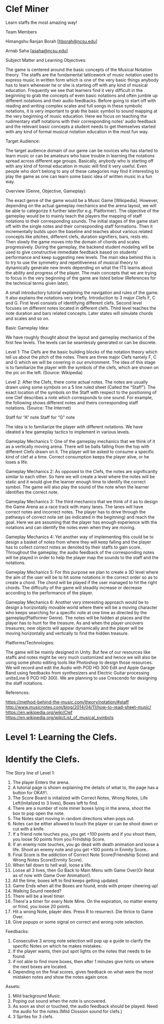 # Clef Miner
Learn staffs the most amazing way!


Team Members

Himangshu Ranjan Borah
[hborah@ncsu.edu]

Arnab Saha
[asaha@ncsu.edu]



Subject Matter and Learning Objectives:

The game is centered around the basic concepts of the Musical Notation theory. The staffs are the fundamental latticework of music notation used to express music in written form which is one of the very basic things anybody has to learn whenever he or she is starting off with any kind of musical education. Frequently we see that learners find it very difficult in the beginning to grab the concepts of even basic notations and often jumble up different notations and their audio feedbacks. Before going to start off with reading and writing complex scales and full songs in these symbolic notations, it is very important to grab the basic symbol to sound mapping at the very beginning of music education. Here we focus on teaching the rudimentary staff notations with their corresponding notes’ audio feedback and the relevant basic concepts a student needs to get themselves started with any kind of formal musical notation education in the most fun way.

Target Audience:

The target audience domain of our game can be novices who has started to learn music or can be amateurs who have trouble in learning the notations spread across different age groups. Basically, anybody who is starting off with any kind of formal education in music will find it very useful. Even people who don’t belong to any of these categories may find it interesting to play the game as one can learn some basic idea of written music in a fun way.

Overview (Genre, Objective, Gameplay):

The exact genre of the game would be a Music Game [Wikipedia]. However, depending on the actual gameplay mechanics and the arena layout, we will be able to categorize it further later(for e.g. Platformer). The objective of the gameplay would be to mainly teach the players the mapping of staff notations to their corresponding sounds. The initial stages of the game start off with the single notes and their corresponding staff formations. Then it incrementally builds upon the baseline and teaches about various related concepts like pitches, different clefs, duration signifiers, bars, rests etc. Then slowly the game moves into the domain of chords and scales progressively. During the gameplay, the backend student modeling will be used to give constructive immediate feedback based on students’ performance and keep suggesting new levels. The main idea behind this is to try to use the symmetry and repetitiveness of musical theory to dynamically generate new levels depending on what the ITS learns about the ability and progress of the player. The main concepts that we are trying to focus in the very beginning of the game are listed below (References for the technical terms given later). 

A small introductory tutorial explaining the navigation and rules of the game. It also explains the notations very briefly.
Introduction to 3 major Clefs F, C and G.
First level consists of identifying different clefs.
Second level focuses on different notes located in different clefs.
Third level teaches the note duration and bars related concepts.
Later states will simulate chords and scales and so on.

Basic Gameplay Idea:

We have roughly thought about the layout and gameplay mechanics of the first few levels. The levels can be seamlessly generated or can be discrete.  

Level 1: The Clefs are the basic building blocks of the notation theory which tell us about the pitch of the notes. There are three major Clefs namely F, C and G which we will be covering in our environment. The idea of this stage is to familiarize the player with the symbols of the clefs, which are shown on the pic on the left. (Source: Wikipedia)

Level 2: After the Clefs, there come actual notes. The notes are usually drawn using some symbols on a 5 line ruled sheet (Called the “Staff”). The exact location of the symbols on the Staff with respect to the positioning of one Clef describes a note which corresponds to one sound. For example, the following shows different notes and theirs corresponding staff notations.  (Source: The Internet)

    


Staff for “A” note 	Staff for “G” note


The idea is to familiarize the player with different notations. We have ideated a few gameplay tactics to implement in various levels.

Gameplay Mechanics 1: One of the gameplay mechanics that we think of it as a vertically moving arena. There will be balls falling from the top with different Clefs drawn on it. The player will be asked to consume a specific kind of clef at a time. Correct consumption keeps the player alive, or he loses a life. 

Gameplay Mechanics 2: As opposed to the Clefs, the notes are significantly similar to each other. So here we will create a level where the notes will be static and it would give the learner enough time to identify the correct symbol. The game will also play the sound of the note when the learner identifies the correct note.

Gameplay Mechanics 3: The third mechanics that we think of it as to design the Game Arena as a race track with many lanes. The lanes will have correct notes and incorrect notes. The player has to drive through the pathways of correct note set (as indicated in the beginning) and reach the goal. Here we are assuming that the player has enough experience with the notations and can identify the notes even when they are moving.

Gameplay Mechanics 4: Yet another way of implementing this could be to design a basket of notes from where they will keep falling and the player has to collect correct notes as denoted by their staffs to gain score. Throughout the gameplay, the audio feedback of the corresponding notes will be played in order to help the player map the sounds to the staff and the notations.

Gameplay Mechanics 5: For this purpose we plan to create a 3D level where the aim of the user will be to hit some notations in the correct order so as to create a chord. The chord will be played if the user managed to hit the right chords. The difficulty of the game will steadily increase or decrease according to the performance of the player.

Gameplay Mechanics 6: Another very interesting approach would be to design a horizontally movable world where there will be a moving character who keeps searching for a specific note at one time as directed by the gameplay(Platformer Genre). The notes will be hidden at places and the player has to hunt for the treasure. As and when the player uncovers treasures, new objects will appear dynamically and the player will be moving horizontally and vertically to find the hidden treasure.

Platforms/Technologies:

The game will be mainly designed in Unity. But few of our resources like staffs and notes might be very much customized and hence we will also be using some photo editing tools like Photoshop to design those resources. We will record and edit the Audio with POD HD 300 Edit and Apple Garage Band using feedbacks from synthesizers and Electric Guitar processing units(Line 6 POD HD 300). We are planning to use Crescendo for designing the staff notations.

References:

https://method-behind-the-music.com/theory/notation/#staff
http://www.musicnotes.com/blog/2014/04/11/how-to-read-sheet-music/
https://en.wikipedia.org/wiki/Clef
https://en.wikipedia.org/wiki/List_of_musical_symbols






# Level 1: Learning the Clefs.
# Identify the Clefs.
The Story line of Level 1:

1. The player Enters the arena.
2. A tutorial page is shown explaining the details of what to, the page has a button for OKAY!.
3. The Score Board is initalized with Correct Notes, Wrong Notes, Life Left(Initalized to 3 lives), Boxes left to find.
4. There are a number of note miner boxes lying in the arena, shoot the box to pop open the note.
5. The Notes start moving in random directions when pops out.
6. Notes can be either allowed to touch the player or can be shoot down or cut with a knife.
7. If a friend note touches you, you get +100 points and if you shoot them, you loose 50 points from you Frindship Score.
8. If an enemy note touches, you go dead with death animation and loose a life. Shoot an enemy note and you get +100 points in Enmity Score..
9. Final Score is the addiction of Correct Note Score(Friendship Score) and Wrong Notes Score(Enmity Score).
10. When fall down to hell wall, loose a life.
11. Loose all 3 lives, then Go Back to Main Menu with Game Over(Or Retat as of now with Game Over Animation!).
12. All the time, boxes left to find keeps getting updated.
13. Game Ends when all the Boxes are found, ends with proper cheering up!
14. Walking Sound needed?
15. There will be a level timer.
16. There'a a timer for every Note Mine. On the expiration,  no matter enemy or frind, you loose 20 points.
17. Hit a wrong Note, player dies. Press R to resurrect. Die thrice to Game Over.
18. Give popups or some signal on correct and wrong note selection.


Feedbacks:

1. Consecutive 3 wrong note selection will pop up a guide to clarify the specific Notes on which he makes mistakes.
2. If the player wants, then put spot lights on the notes that needs to be found.
3. if not able to find more boxes, then after 1 minutes give hints on where the next boxes are located.
4. Depending on the final scores, gives feedback on what were the most mistaken notes and show the notes again once.


Assets:
1. Mild background Music.
2. Poping out sound when the note is uncovered.
3. As soon as shot or touched, the audio feedback should be played. Need the audio for the notes.(Mild Clossion sound for clefs.)
4. 3 Sprites for 3 clefs.




